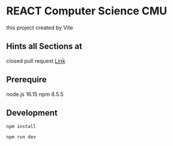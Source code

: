 # REACT Computer Science CMU

this project created by Vite

## Hints all Sections at

closed pull request
[Link](https://github.com/mycostech/react-cs-cmu/pulls?q=is%3Apr+is%3Aclosed)

## Prerequire

node.js 16.15
npm 8.5.5

## Development

```
npm install

npm run dev
```
